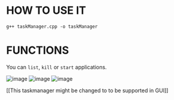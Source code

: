 # HOW TO USE IT
`g++ taskManager.cpp -o taskManager`

# FUNCTIONS
You can `list`, `kill` or `start` applications.

![image](https://github.com/user-attachments/assets/276b1c57-c8d5-48c0-85d1-9e603ce0d0d9)
![image](https://github.com/user-attachments/assets/bbf5471f-fbce-406e-962d-75bb5cf78e16)
![image](https://github.com/user-attachments/assets/ee6fc961-152c-4766-a87a-0a3bc320dc96)

[[This taskmanager might be changed to to be supported in GUI]]
